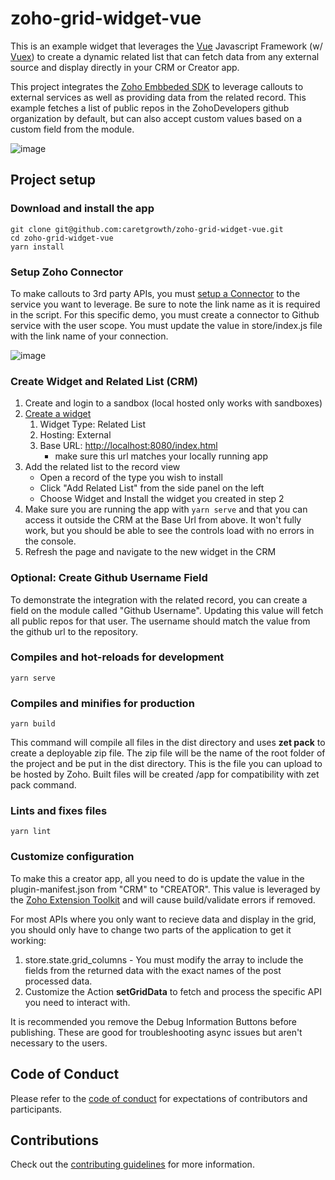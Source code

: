 # zoho-grid-widget-vue

This is an example widget that leverages the [Vue](http://vuejs.org) Javascript Framework (w/ [Vuex](https://vuex.vuejs.org/)) to create a dynamic related list that can fetch data from any external source and display directly in your CRM or Creator app.

This project integrates the [Zoho Embbeded SDK](https://github.com/ZohoDevelopers/embeddedApp-js-sdk/releases/) to leverage callouts to external services as well as providing data from the related record. This example fetches a list of public repos in the ZohoDevelopers github organization by default, but can also accept custom values based on a custom field from the module.

![image](https://user-images.githubusercontent.com/3085186/80496162-cdab0d00-8936-11ea-9742-935285dac1e8.png)

## Project setup

### Download and install the app

``` shell
git clone git@github.com:caretgrowth/zoho-grid-widget-vue.git
cd zoho-grid-widget-vue
yarn install
```

### Setup Zoho Connector

To make callouts to 3rd party APIs, you must [setup a Connector](https://www.zoho.com/crm/developer/docs/connectors/set-up.html) to the service you want to leverage. Be sure to note the link name as it is required in the script. For this specific demo, you must create a connector to Github service with the user scope. You must update the value in store/index.js file with the link name of your connection.

![image](https://user-images.githubusercontent.com/3085186/80398755-2078bc00-8886-11ea-8998-e2ecd7da3cac.png)

### Create Widget and Related List (CRM)

1) Create and login to a sandbox (local hosted only works with sandboxes)
2) [Create a widget](https://help.zoho.com/portal/en/kb/crm/developer-guide/widgets/articles/work-with-widgets#Adding_a_Widget)
   1) Widget Type: Related List
   2) Hosting: External
   3) Base URL: <http://localhost:8080/index.html>
      - make sure this url matches your locally running app
3) Add the related list to the record view
   - Open a record of the type you wish to install
   - Click "Add Related List" from the side panel on the left
   - Choose Widget and Install the widget you created in step 2
4) Make sure you are running the app with `yarn serve` and that you can access it outside the CRM at the Base Url from above. It won't fully work, but you should be able to see the controls load with no errors in the console.
5) Refresh the page and navigate to the new widget in the CRM

### Optional: Create Github Username Field

To demonstrate the integration with the related record, you can create a field on the module called "Github Username". Updating this value will fetch all public repos for that user. The username should match the value from the github url to the repository.

### Compiles and hot-reloads for development

``` shell
yarn serve
```

### Compiles and minifies for production

``` shell
yarn build
```

This command will compile all files in the dist directory and uses **zet pack** to create a deployable zip file. The zip file will be the name of the root folder of the project and be put in the dist directory. This is the file you can upload to be hosted by Zoho. Built files will be created /app for compatibility with zet pack command.

### Lints and fixes files

``` shell
yarn lint
```

### Customize configuration

To make this a creator app, all you need to do is update the value in the plugin-manifest.json from "CRM" to "CREATOR". This value is leveraged by the [Zoho Extension Toolkit](https://www.npmjs.com/package/zoho-extension-toolkit) and will cause build/validate errors if removed.

For most APIs where you only want to recieve data and display in the grid, you should only have to change two parts of the application to get it working:

1) store.state.grid_columns - You must modify the array to include the fields from the returned data with the exact names of the post processed data.
2) Customize the Action **setGridData** to fetch and process the specific API you need to interact with.

It is recommended you remove the Debug Information Buttons before publishing. These are good for troubleshooting async issues but aren't necessary to the users.

## Code of Conduct

Please refer to the [code of conduct](/CODE_OF_CONDUCT.json) for expectations of contributors and participants.

## Contributions

Check out the [contributing guidelines](/CONTRIBUTING.json) for more information.

